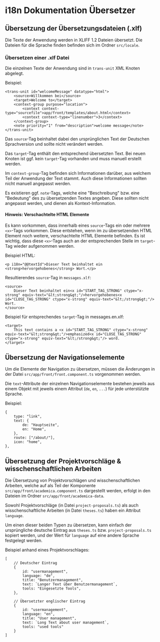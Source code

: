 # i18n Dokumentation Übersetzer

## Übersetzung der Übersetzungsdateien (.xlf)
Die Texte der Anwendung werden in XLIFF 1.2 Dateien übersetzt. Die Dateien für die Sprache finden befinden sich im Ordner `src/locale`.

### Übersetzen einer .xlf Datei
Die einzelnen Texte der Anwendung sind in `trans-unit` XML Knoten abgelegt.

Beispiel:
```
<trans-unit id="welcomeMessage" datatype="html">
    <source>Willkommen bei</source>
    <target>Welcome to</target>
    <context-group purpose="location">
        <context context-type="sourcefile">app/front/templates/about.html</context>
        <context context-type="linenumber">3</context>
    </context-group>
    <note priority="1" from="description">welcome message</note>
</trans-unit>
```

Das `source`-Tag beinhaltet dabei den ursprünglichen Text der Deutschen Sprachversion und sollte nicht verändert werden.

Das `target`-Tag enthält den entsprechend übersetzten Text. Bei neuen Knoten ist ggf. kein `target`-Tag vorhanden und muss manuell erstellt werden.

Im `context-group`-Tag befinden sich Informationen darüber, aus welchem Teil der Anwendung der Text stammt. Auch diese Informationen sollten nicht manuell angepasst werden.

Es existieren ggf. `note`-Tags, welche eine "Beschreibung" bzw. eine "Bedeutung" des zu übersetzenden Textes angeben. Diese sollten nicht angepasst werden, und dienen als Kontext-Information.

#### Hinweis: Verschachtelte HTML Elemente
Es kann vorkommen, dass innerhalb eines `source`-Tags ein oder mehrere `<x>`-Tags vorkommen. Diese entstehen, wenn im zu übersetzenden HTML Element noch weitere, verschachtelte HTML Elemente befinden. Es ist wichtig, dass diese `<x>`-Tags auch an der entsprechenden Stelle im `target`-Tag wieder aufgenommen werden.

Beispiel HTML:
```
<p i18n="@@textId">Dieser Text beinhaltet ein <strong>hervorgehobenes</strong> Wort.</p>
```

Resultierendes `source`-Tag in `messages.xlf`:
```
<source>
    Dieser Text beinhaltet ein<x id="START_TAG_STRONG" ctype="x-strong" equiv-text="&lt;strong&gt;"/>hervorgehobenes<x id="CLOSE_TAG_STRONG" ctype="x-strong" equiv-text="&lt;/strong&gt;"/> Wort.
</source>
```

Beispiel für entsprechendes `target`-Tag in messages.en.xlf:
```
<target>
    This text contains a <x id="START_TAG_STRONG" ctype="x-strong" equiv-text="&lt;strong&gt;"/>emphasized<x id="CLOSE_TAG_STRONG" ctype="x-strong" equiv-text="&lt;/strong&gt;"/> word.
</target>
```

## Übersetzung der Navigationselemente
Um die Elemente der Navigation zu übersetzen, müssen die Änderungen in der Datei `src/app/front/front.component.ts` vorgenommen werden.

Die `text`-Attribute der einzelnen Navigationselemente bestehen jeweils aus einem Objekt mit jeweils einem Attribut (`de`, `en`, `...`) für jede unterstützte Sprache.

Beispiel:
```
{
    type: "link",
    text: {
        de: "Hauptseite",
        en: "Home",
    },
    route: ["/about/"],
    icon: "home",
},
```


## Übersetzung der Projektvorschläge & wisschenschaftlichen Arbeiten

Die Übersetzung von Projektvorschlägen und wisschenschaftlichen Arbeiten, welche auf als Teil der Komponente `src/app/front/academica.component.ts` dargestellt werden, erfolgt in den Dateien im Ordner `src/app/front/academica-data`.

Sowohl Projektvorschläge (in Datei `project-proposals.ts`) als auch wisschenschaftliche Arbeiten (in Datei `theses.ts`) haben ein Attribut `language`.

Um einen dieser beiden Typen zu übersetzen, kann einfach der ursprüngliche deutsche Eintrag aus `theses.ts` bzw. `project-proposals.ts` kopiert werden, und der Wert für `language` auf eine andere Sprache festgelegt werden.

Beispiel anhand eines Projektvorschlages:
```
[
    // Deutscher Eintrag
    {
        id: "usermanagement",
        language: "de",
        title: "Benutzermanagement",
        text: `Langer Text über Benutzermanagement`,
        tools: "Eingesetzte Tools",
    },

    // Übersetzter englischer Eintrag
    {
        id: "usermanagement",
        language: "en",
        title: "User management",
        text: `Long Text about user management`,
        tools: "used tools"
    }
]
```